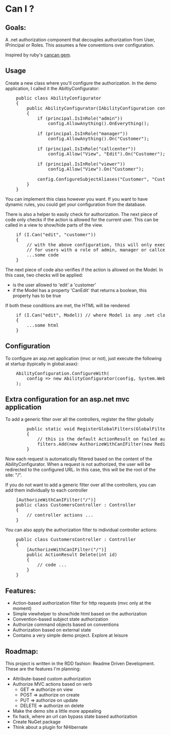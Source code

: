 Can I ?
=======

Goals:
------
A .net authorization component that decouples authorization from User, IPrincipal or Roles. 
This assumes a few conventions over configuration.

Inspired by ruby's [cancan gem](https://github.com/ryanb/cancan).

Usage
-----
Create a new class where you'll configure the authorization. In the demo application, I called it the AbiltiyConfigurator:
<pre lang='csharp'>
    public class AbilityConfigurator
    {
        public AbilityConfigurator(IAbilityConfiguration config, IPrincipal principal)
        {
            if (principal.IsInRole("admin"))
                config.AllowAnything().OnEverything();

            if (principal.IsInRole("manager"))
                config.AllowAnything().On("Customer");

            if (principal.IsInRole("callcenter"))
                config.Allow("View", "Edit").On("Customer");

            if (principal.IsInRole("viewer"))
                config.Allow("View").On("Customer");

            config.ConfigureSubjectAliases("Customer", "Customers");
        }
    }
</pre>
You can implement this class however you want. If you want to have dynamic rules, you could get your configuration from the database.

There is also a helper to easily check for authorization. The next piece of code only checks if the action is allowed for the current user. This can be called in a view to show/hide parts of the view.
<pre lang='csharp'>
	if (I.Can("edit", "customer"))
	{
		// with the above configuration, this will only execute
		// for users with a role of admin, manager or callcenter
		...some code
	}
</pre>

The next piece of code also verifies if the action is allowed on the Model. In this case, two checks will be applied:
- is the user allowed to 'edit' a 'customer'
- if the Model has a property 'CanEdit' that returns a boolean, this property has to be true

If both these conditions are met, the HTML will be rendered
<pre lang='csharp'>
	if (I.Can("edit", Model)) // where Model is any .net class
	{
		...some html
	}
</pre>

Configuration
-------------
To configure an asp.net application (mvc or not), just execute the following at startup (typically in global.asax):
<pre lang='csharp'>
	AbilityConfiguration.ConfigureWith(
		config => new AbilityConfigurator(config, System.Web.HttpContext.Current.User)
	);
</pre>

Extra configuration for an asp.net mvc application
--------------------------------------------------
To add a generic filter over all the controllers, register the filter globally
<pre lang='csharp'>
        public static void RegisterGlobalFilters(GlobalFilterCollection filters)
        {
			// this is the default ActionResult on failed authorization
            filters.Add(new AuthorizeWithCanIFilter(new RedirectResult("/")));
        }
</pre>
Now each request is automatically filtered based on the content of the AbilityConfigurator. When a request is not authorized, the user will be redirected to the configured URL. In this case, this will be the root of the site: "/".

If you do not want to add a generic filter over all the controllers, you can add them individually to each controller
<pre lang='csharp'>
    [AuthorizeWithCanIFilter("/")]
    public class CustomersController : Controller
    {
		// controller actions ...
	}
</pre>

You can also apply the authorization filter to individual controller actions:
<pre lang='csharp'>
    public class CustomersController : Controller
    {
        [AuthorizeWithCanIFilter("/")]
        public ActionResult Delete(int id)
        {
			// code ...
        }
	}
</pre>

Features:
---------
- Action-based authorization filter for http requests (mvc only at the moment)
- Simple viewhelper to show/hide html based on the authorization
- Convention-based subject state authorization
- Authorize command objects based on conventions
- Authorization based on external state
- Contains a very simple demo project. Explore at leisure

Roadmap:
--------
This project is written in the RDD fashion: Readme Driven Development. These are the features I'm planning:

- Attribute-based custom authorization
- Authorize MVC actions based on verb
  - GET => authorize on view
  - POST => authorize on create
  - PUT => authorize on update
  - DELETE => authorize on delete
- Make the demo site a little more appealing
- fix hack, where an url can bypass state based authorization
- Create NuGet package
- Think about a plugin for NHibernate
